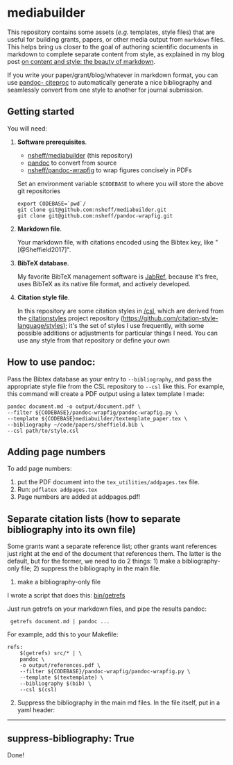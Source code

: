 # mediabuilder

This repository contains some assets (*e.g.* templates, style files) that are
useful for building grants, papers, or other media output from `markdown` files.
This helps bring us closer to the goal of authoring scientific documents in
markdown to complete separate content from style, as explained in my blog post
[on content and style: the beauty of
markdown](http://databio.org/posts/markdown_style.html).

If you write your paper/grant/blog/whatever in markdown format, you can use
[pandoc- citeproc](https://github.com/jgm/pandoc-citeproc) to automatically
generate a nice bibliography and seamlessly convert from one style to another
for journal submission.

## Getting started

You will need:

1. **Software prerequisites**.

	* [nsheff/mediabuilder](http://github.com/nsheff/mediabuilder) (this repository)
	* [pandoc](https://pandoc.org/) to convert from source
	* [nsheff/pandoc-wrapfig](http://github.com/nsheff/pandoc-wrapfig) to wrap figures concisely in PDFs

	Set an environment variable `$CODEBASE` to where you will store the above git
	repositories

	```
	export CODEBASE=`pwd`/
	git clone git@github.com:nsheff/mediabuilder.git
	git clone git@github.com:nsheff/pandoc-wrapfig.git
	```

2. **Markdown file**. 

	Your markdown file, with citations encoded using the Bibtex key, like
	"[@Sheffield2017]".

3. **BibTeX database**. 

	My favorite BibTeX management software is [JabRef](http://www.jabref.org),
	because it's free, uses BibTeX as its native file format, and actively
	developed.

4. **Citation style file**.

	In this repository are some citation styles in [/csl](/csl), which  are
	derived from the [citationstyles](http://citationstyles.org/) project
	repository (https://github.com/citation-style-language/styles); it's the set
	of styles I use frequently, with some possible additions or adjustments for
	particular things I need. You can use any style from that repository or
	define your own


## How to use pandoc:

Pass the Bibtex database as your entry to `--bibliography`, and pass the
appropriate style file from the CSL repository to `--csl` like this. For
example, this command will create a PDF output using a latex template I made:

```
pandoc document.md -o output/document.pdf \
--filter ${CODEBASE}/pandoc-wrapfig/pandoc-wrapfig.py \
--template ${CODEBASE}mediabuilder/textemplate_paper.tex \
--bibliography ~/code/papers/sheffield.bib \
--csl path/to/style.csl
```

## Adding page numbers

To add page numbers:

1. put the PDF document into the `tex_utilities/addpages.tex` file.
2. Run: `pdflatex addpages.tex`
3. Page numbers are added at addpages.pdf!

## Separate citation lists (how to separate bibliography into its own file)

Some grants want a separate reference list; other grants want references just
right at the end of the document that references them. The latter is the
default, but for the former, we need to do 2 things: 1) make a bibliography-only
file; 2) suppress the bibliography in the main file.


1. make a bibliography-only file

I wrote a script that does this: [bin/getrefs](bin/getrefs)

Just run getrefs on your markdown files, and pipe the results pandoc:

``` getrefs document.md | pandoc ...```

For example, add this to your Makefile:

```
refs:
	$(getrefs) src/* | \
	pandoc \
	-o output/references.pdf \
	--filter ${CODEBASE}/pandoc-wrapfig/pandoc-wrapfig.py \
	--template $(textemplate) \
	--bibliography $(bib) \
	--csl $(csl)
```


2. Suppress the bibliography in the main md files. In the file itself, put in a yaml header:

---
suppress-bibliography: True	
---

Done!

